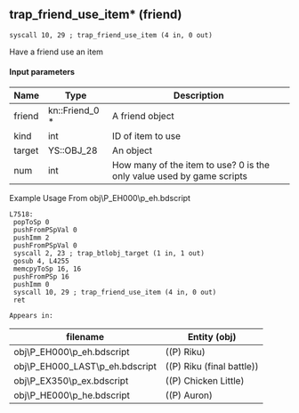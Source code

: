 ## trap_friend_use_item* (friend)

`syscall 10, 29 ; trap_friend_use_item (4 in, 0 out)`

Have a friend use an item

#### Input parameters
| Name | Type | Description
|------|------|------------
| friend   | kn::Friend_0 *   | A friend object
| kind   | int   | ID of item to use
| target   | YS::OBJ_28   | An object
| num   | int   | How many of the item to use? 0 is the only value used by game scripts


Example Usage From obj\P_EH000\p_eh.bdscript
```plaintext
L7518:
 popToSp 0
 pushFromPSpVal 0
 pushImm 2
 pushFromPSpVal 0
 syscall 2, 23 ; trap_btlobj_target (1 in, 1 out)
 gosub 4, L4255
 memcpyToSp 16, 16
 pushFromPSp 16
 pushImm 0
 syscall 10, 29 ; trap_friend_use_item (4 in, 0 out)
 ret
```





	Appears in:
| filename | Entity (obj)
|----------|-------------
| obj\P_EH000\p_eh.bdscript       | ((P) Riku)          
| obj\P_EH000_LAST\p_eh.bdscript       | ((P) Riku (final battle))          
| obj\P_EX350\p_ex.bdscript       | ((P) Chicken Little)          
| obj\P_HE000\p_he.bdscript       | ((P) Auron)          



